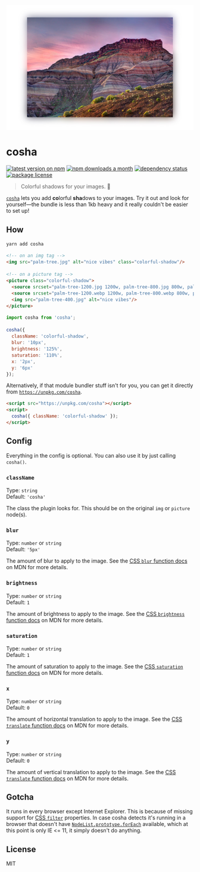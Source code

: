 <p align="center">
  <img src="sample.jpg" width="600">
</p>

# cosha

[![latest version on npm](https://img.shields.io/npm/v/cosha)](https://www.npmjs.com/package/cosha)
[![npm downloads a month](https://img.shields.io/npm/dm/cosha)](https://www.npmjs.com/package/cosha)
[![dependency status](https://img.shields.io/david/robinloeffel/cosha)](https://david-dm.org/robinloeffel/cosha)
[![package license](https://img.shields.io/npm/l/cosha)](license)

> Colorful shadows for your images. 🎨

[`cosha`](https://npm.robinloeffel.ch/cosha) lets you add **co**lorful **sha**dows to your images. Try it out and look for yourself—the bundle is less than 1kb heavy and it really couldn't be easier to set up!

## How

```bash
yarn add cosha
```

```html
<!-- on an img tag -->
<img src="palm-tree.jpg" alt="nice vibes" class="colorful-shadow"/>

<!-- on a picture tag -->
<picture class="colorful-shadow">
  <source srcset="palm-tree-1200.jpg 1200w, palm-tree-800.jpg 800w, palm-tree-400.jpg 400w" type="image/jpeg">
  <source srcset="palm-tree-1200.webp 1200w, palm-tree-800.webp 800w, palm-tree-400.webp 400w" type="image/webp">
  <img src="palm-tree-400.jpg" alt="nice vibes"/>
</picture>
```

```js
import cosha from 'cosha';

cosha({
  className: 'colorful-shadow',
  blur: '10px',
  brightness: '125%',
  saturation: '110%',
  x: '2px',
  y: '6px'
});
```

Alternatively, if that module bundler stuff isn't for you, you can get it directly from [`https://unpkg.com/cosha`](https://unpkg.com/cosha).

```html
<script src="https://unpkg.com/cosha"></script>
<script>
  cosha({ className: 'colorful-shadow' });
</script>
```

## Config

Everything in the config is optional. You can also use it by just calling `cosha()`.

### `className`

Type: `string`<br>
Default: `'cosha'`

The class the plugin looks for. This should be on the original `img` or `picture` node(s).

### `blur`

Type: `number` or `string`<br>
Default: `'5px'`

The amount of blur to apply to the image. See the [CSS `blur` function docs](https://developer.mozilla.org/en-US/docs/Web/CSS/filter-function/blur) on MDN for more details.

### `brightness`

Type: `number` or `string`<br>
Default: `1`

The amount of brightness to apply to the image. See the [CSS `brightness` function docs](https://developer.mozilla.org/en-US/docs/Web/CSS/filter-function/brightness) on MDN for more details.

### `saturation`

Type: `number` or `string`<br>
Default: `1`

The amount of saturation to apply to the image. See the [CSS `saturation` function docs](https://developer.mozilla.org/en-US/docs/Web/CSS/filter-function/saturation) on MDN for more details.

### `x`

Type: `number` or `string`<br>
Default: `0`

The amount of horizontal translation to apply to the image. See the [CSS `translate` function docs](https://developer.mozilla.org/en-US/docs/Web/CSS/transform-function/translate) on MDN for more details.

### `y`

Type: `number` or `string`<br>
Default: `0`

The amount of vertical translation to apply to the image. See the [CSS `translate` function docs](https://developer.mozilla.org/en-US/docs/Web/CSS/transform-function/translate) on MDN for more details.

## Gotcha

It runs in every browser except Internet Explorer. This is because of missing support for [CSS `filter`](https://developer.mozilla.org/en-US/docs/Web/CSS/filter#Browser_compatibility) properties. In case cosha detects it's running in a browser that doesn't have [`NodeList.prototype.forEach`](https://developer.mozilla.org/en-US/docs/Web/API/NodeList/forEach#Browser_Compatibility) available, which at this point is only IE &lt;= 11, it simply doesn't do anything.

## License

MIT

